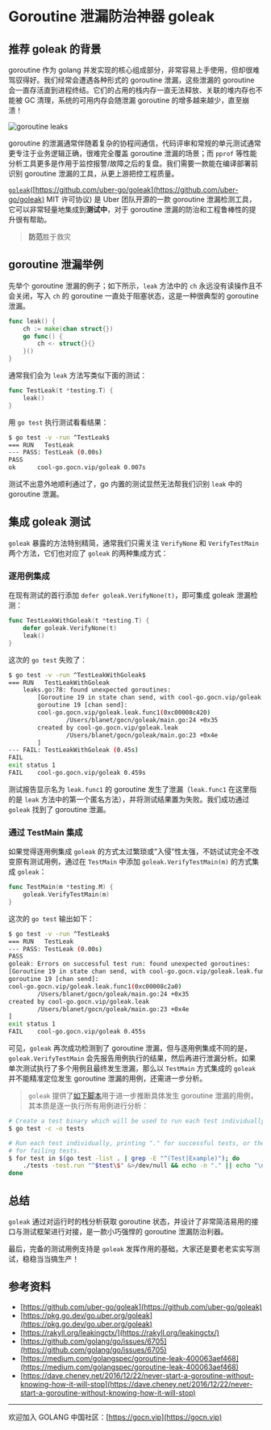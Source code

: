 # Goroutine 泄漏防治神器 goleak

## 推荐 goleak 的背景

goroutine 作为 golang 并发实现的核心组成部分，非常容易上手使用，但却很难驾驭得好。我们经常会遭遇各种形式的 goroutine 泄漏，这些泄漏的 goroutine 会一直存活直到进程终结。它们的占用的栈内存一直无法释放、关联的堆内存也不能被 GC 清理，系统的可用内存会随泄漏 goroutine 的增多越来越少，直至崩溃！

![goroutine leaks](https://gocn.oss-cn-shanghai.aliyuncs.com/photo/bupt_xingxin/afae586b-655e-42a8-849b-20eb6531c9d6.jpg?x-oss-process=image)

goroutine 的泄漏通常伴随着复杂的协程间通信，代码评审和常规的单元测试通常更专注于业务逻辑正确，很难完全覆盖 goroutine 泄漏的场景；而 `pprof` 等性能分析工具更多是作用于监控报警/故障之后的复盘。我们需要一款能在编译部署前识别 goroutine 泄漏的工具，从更上游把控工程质量。

[`goleak`](https://pkg.go.dev/go.uber.org/goleak)([https://github.com/uber-go/goleak](https://github.com/uber-go/goleak) MIT 许可协议) 是 Uber 团队开源的一款 goroutine 泄漏检测工具，它可以非常轻量地集成到**测试中**，对于 goroutine 泄漏的防治和工程鲁棒性的提升很有帮助。

> **防范**胜于救灾

## goroutine 泄漏举例

先举个 goroutine 泄漏的例子；如下所示，`leak` 方法中的 `ch` 永远没有读操作且不会关闭，写入 `ch` 的 goroutine 一直处于阻塞状态，这是一种很典型的 goroutine 泄漏。

```go
func leak() {
    ch := make(chan struct{})
    go func() {
        ch <- struct{}{}
    }()
}
```

通常我们会为 `leak` 方法写类似下面的测试：

```go
func TestLeak(t *testing.T) {
    leak()
}
```

用 `go test` 执行测试看看结果：

```bash
$ go test -v -run ^TestLeak$
=== RUN   TestLeak
--- PASS: TestLeak (0.00s)
PASS
ok      cool-go.gocn.vip/goleak 0.007s
```

测试不出意外地顺利通过了，go 内置的测试显然无法帮我们识别 `leak` 中的 goroutine 泄漏。

## 集成 goleak 测试

`goleak` 暴露的方法特别精简，通常我们只需关注 `VerifyNone` 和 `VerifyTestMain` 两个方法，它们也对应了 `goleak` 的两种集成方式：

### 逐用例集成

在现有测试的首行添加 `defer goleak.VerifyNone(t)`，即可集成 goleak 泄漏检测：

```go
func TestLeakWithGoleak(t *testing.T) {
    defer goleak.VerifyNone(t)
    leak()
}
```

这次的 `go test` 失败了：

```bash
$ go test -v -run ^TestLeakWithGoleak$
=== RUN   TestLeakWithGoleak
    leaks.go:78: found unexpected goroutines:
        [Goroutine 19 in state chan send, with cool-go.gocn.vip/goleak.leak.func1 on top of the stack:
        goroutine 19 [chan send]:
        cool-go.gocn.vip/goleak.leak.func1(0xc00008c420)
                /Users/blanet/gocn/goleak/main.go:24 +0x35
        created by cool-go.gocn.vip/goleak.leak
                /Users/blanet/gocn/goleak/main.go:23 +0x4e
        ]
--- FAIL: TestLeakWithGoleak (0.45s)
FAIL
exit status 1
FAIL    cool-go.gocn.vip/goleak 0.459s
```

测试报告显示名为 `leak.func1` 的 goroutine 发生了泄漏（`leak.func1` 在这里指的是 `leak` 方法中的第一个匿名方法），并将测试结果置为失败。我们成功通过 `goleak` 找到了 goroutine 泄漏。

### 通过 TestMain 集成

如果觉得逐用例集成 `goleak` 的方式太过繁琐或“入侵”性太强，不妨试试完全不改变原有测试用例，通过在 `TestMain` 中添加 `goleak.VerifyTestMain(m)` 的方式集成 `goleak`：

```go
func TestMain(m *testing.M) {
    goleak.VerifyTestMain(m)
}
```

这次的 `go test` 输出如下：

```bash
$ go test -v -run ^TestLeak$
=== RUN   TestLeak
--- PASS: TestLeak (0.00s)
PASS
goleak: Errors on successful test run: found unexpected goroutines:
[Goroutine 19 in state chan send, with cool-go.gocn.vip/goleak.leak.func1 on top of the stack:
goroutine 19 [chan send]:
cool-go.gocn.vip/goleak.leak.func1(0xc00008c2a0)
        /Users/blanet/gocn/goleak/main.go:24 +0x35
created by cool-go.gocn.vip/goleak.leak
        /Users/blanet/gocn/goleak/main.go:23 +0x4e
]
exit status 1
FAIL    cool-go.gocn.vip/goleak 0.455s
```

可见，`goleak` 再次成功检测到了 goroutine 泄漏，但与逐用例集成不同的是，`goleak.VerifyTestMain` 会先报告用例执行的结果，然后再进行泄漏分析。如果单次测试执行了多个用例且最终发生泄漏，那么以 `TestMain` 方式集成的 `goleak` 并不能精准定位发生 goroutine 泄漏的用例，还需进一步分析。

> `goleak` 提供了[如下脚本](https://github.com/uber-go/goleak#determine-source-of-package-leaks)用于进一步推断具体发生 goroutine 泄漏的用例，其本质是逐一执行所有用例进行分析：

```sh
# Create a test binary which will be used to run each test individually
$ go test -c -o tests

# Run each test individually, printing "." for successful tests, or the test name
# for failing tests.
$ for test in $(go test -list . | grep -E "^(Test|Example)"); do
    ./tests -test.run "^$test\$" &>/dev/null && echo -n "." || echo "\n$test failed"
done
```

## 总结

`goleak` 通过对运行时的栈分析获取 goroutine 状态，并设计了非常简洁易用的接口与测试框架进行对接，是一款小巧强悍的 goroutine 泄漏防治利器。

最后，完备的测试用例支持是 `goleak` 发挥作用的基础，大家还是要老老实实写测试，稳稳当当搞生产！

## 参考资料

* [https://github.com/uber-go/goleak](https://github.com/uber-go/goleak)
* [https://pkg.go.dev/go.uber.org/goleak](https://pkg.go.dev/go.uber.org/goleak)
* [https://rakyll.org/leakingctx/](https://rakyll.org/leakingctx/)
* [https://github.com/golang/go/issues/6705](https://github.com/golang/go/issues/6705)
* [https://medium.com/golangspec/goroutine-leak-400063aef468](https://medium.com/golangspec/goroutine-leak-400063aef468)
* [https://dave.cheney.net/2016/12/22/never-start-a-goroutine-without-knowing-how-it-will-stop](https://dave.cheney.net/2016/12/22/never-start-a-goroutine-without-knowing-how-it-will-stop)

---

欢迎加入 GOLANG 中国社区：[https://gocn.vip](https://gocn.vip)
